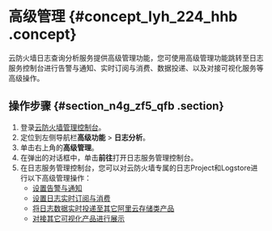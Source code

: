 # 高级管理 {#concept_lyh_224_hhb .concept}

云防火墙日志查询分析服务提供高级管理功能，您可使用高级管理功能跳转至日志服务控制台进行告警与通知、实时订阅与消费、数据投递、以及对接可视化服务等高级操作。

## 操作步骤 {#section_n4g_zf5_qfb .section}

1.  登录[云防火墙管理控制台](https://yundunnext.console.aliyun.com/?p=cfwnext)。
2.  定位到左侧导航栏**高级功能** \> **日志分析**。
3.  单击右上角的**高级管理**。
4.  在弹出的对话框中，单击**前往**打开日志服务管理控制台。
5.  在日志服务管理控制台，您可以对云防火墙专属的日志Project和Logstore进行以下高级管理操作：
    -   [设置告警与通知](../../../../cn.zh-CN/用户指南/告警/简介.md#)
    -   [设置日志实时订阅与消费](../../../../cn.zh-CN/用户指南/实时消费/简介.md#)
    -   [将日志数据实时投递至其它阿里云存储类产品](../../../../cn.zh-CN/用户指南/数据投递/简介.md#)
    -   [对接其它可视化产品进行展示](../../../../cn.zh-CN/用户指南/可视化分析/其他可视化方案/对接Grafana.md#)

